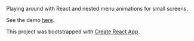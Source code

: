 Playing around with React and nested menu animations for small screens.

See the demo [here](http://dev.benbrooks.net/react-menu-animations/).

This project was bootstrapped with [Create React App](https://github.com/facebookincubator/create-react-app).
